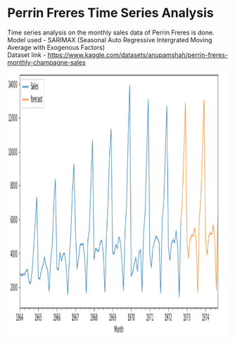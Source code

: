# Perrin Freres Time Series Analysis

Time series analysis on the monthly sales data of Perrin Freres is done. <br>
Model used - SARIMAX (Seasonal Auto Regressive Intergrated Moving Average with Exogenous Factors) <br>
Dataset link - <a href="https://www.kaggle.com/datasets/anupamshah/perrin-freres-monthly-champagne-sales">https://www.kaggle.com/datasets/anupamshah/perrin-freres-monthly-champagne-sales</a>

<img src="forecasting.png" alt="Forecast" width="500" height="600">
